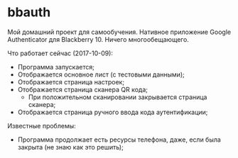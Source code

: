# bbauth
Мой домашний проект для самообучения. Нативное приложение Google Authenticator для Blackberry 10. 
Ничего многообещающего. 

Что работает сейчас (2017-10-09):
- Программа запускается;
- Отображается основное лист (с тестовыми данными);
- Отображается страница настроек;
- Отображается страница сканера QR кода;
  - При положительном сканировании закрывается страница сканера;
- Отображается страница ручного ввода кода аутентификации;

Известные проблемы: 
- Программа продолжает есть ресурсы телефона, даже, если была закрыта (не знаю как это решить);  
